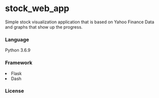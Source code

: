 # stock_web_app

Simple stock visualization application that is based on Yahoo Finance Data and graphs that show up the progress.

<h3>Language</h3>
Python 3.6.9

<h3>Framework</h3>
<li>Flask</li>
<li>Dash</li>

<h3>License</h3>

